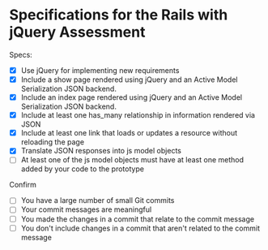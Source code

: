 # Specifications for the Rails with jQuery Assessment

Specs:
- [x] Use jQuery for implementing new requirements
- [x] Include a show page rendered using jQuery and an Active Model Serialization JSON backend.
- [x] Include an index page rendered using jQuery and an Active Model Serialization JSON backend.
- [x] Include at least one has_many relationship in information rendered via JSON
- [x] Include at least one link that loads or updates a resource without reloading the page
- [x] Translate JSON responses into js model objects
- [ ] At least one of the js model objects must have at least one method added by your code to the prototype

Confirm
- [ ] You have a large number of small Git commits
- [ ] Your commit messages are meaningful
- [ ] You made the changes in a commit that relate to the commit message
- [ ] You don't include changes in a commit that aren't related to the commit message
